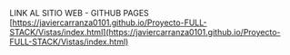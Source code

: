 LINK AL SITIO WEB - GITHUB PAGES 
[https://javiercarranza0101.github.io/Proyecto-FULL-STACK/Vistas/index.html](https://javiercarranza0101.github.io/Proyecto-FULL-STACK/Vistas/index.html)
